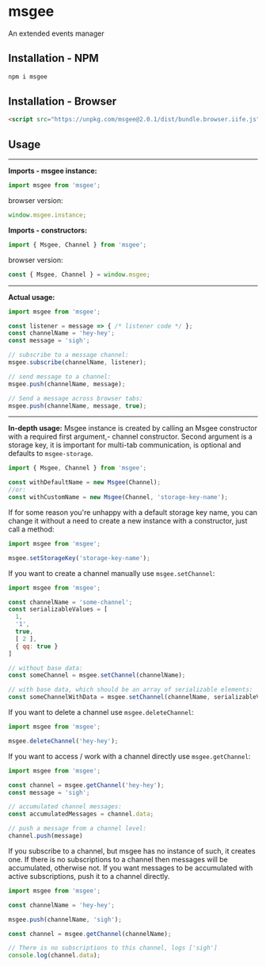 # msgee
An extended events manager

## Installation - NPM
```sh
npm i msgee
```

## Installation - Browser
```html
<script src="https://unpkg.com/msgee@2.0.1/dist/bundle.browser.iife.js"></script>
```

## Usage
***
**Imports - msgee instance:**
```js
import msgee from 'msgee';
```
browser version:
```js
window.msgee.instance;
```
**Imports - constructors:**
```js
import { Msgee, Channel } from 'msgee';
```
browser version:
```js
const { Msgee, Channel } = window.msgee;
```
***
**Actual usage:**
```js
import msgee from 'msgee';

const listener = message => { /* listener code */ };
const channelName = 'hey-hey';
const message = 'sigh';

// subscribe to a message channel:
msgee.subscribe(channelName, listener);

// send message to a channel:
msgee.push(channelName, message);

// Send a message across browser tabs:
msgee.push(channelName, message, true);
```

***
**In-depth usage:**
Msgee instance is created by calling an Msgee constructor with a required first argument,- channel constructor. Second argument is a storage key, it is important for multi-tab communication, is optional and defaults to ```msgee-storage```.
```js
import { Msgee, Channel } from 'msgee';

const withDefaultName = new Msgee(Channel);
//or:
const withCustomName = new Msgee(Channel, 'storage-key-name');
```

If for some reason you're unhappy with a default storage key name, you can change it without a need to create a new instance with a constructor, just call a method:
```js
import msgee from 'msgee';

msgee.setStorageKey('storage-key-name');
```

If you want to create a channel manually use ```msgee.setChannel```:
```js
import msgee from 'msgee';

const channelName = 'some-channel';
const serializableValues = [
  1,
  '1',
  true,
  [ 2 ],
  { qq: true }
]

// without base data:
const someChannel = msgee.setChannel(channelName);

// with base data, which should be an array of serializable elements:
const someChannelWithData = msgee.setChannel(channelName, serializableValues)
```

If you want to delete a channel use ```msgee.deleteChannel```:
```js
import msgee from 'msgee';

msgee.deleteChannel('hey-hey');
```

If you want to access / work with a channel directly use ```msgee.getChannel```:
```js
import msgee from 'msgee';

const channel = msgee.getChannel('hey-hey');
const message = 'sigh';

// accumulated channel messages:
const accumulatedMessages = channel.data;

// push a message from a channel level:
channel.push(message)
```

If you subscribe to a channel, but msgee has no instance of such, it creates one.
If there is no subscriptions to a channel then messages will be accumulated, otherwise not.
If you want messages to be accumulated with active subscriptions, push it to a channel directly.
```js
import msgee from 'msgee';

const channelName = 'hey-hey';

msgee.push(channelName, 'sigh');

const channel = msgee.getChannel(channelName);

// There is no subscriptions to this channel, logs ['sigh']
console.log(channel.data);
```